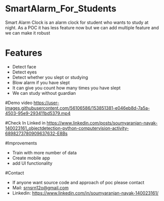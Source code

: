 # SmartAlarm_For_Students
Smart Alarm Clock is an alarm clock for student who wants to study at night. As a POC it  has less feature now but we can add multiple feature and we can make it robust 

# Features
* Detect face 
* Detect eyes
* Detect whether you slept or studying 
* Blow alarm if you have slept 
* It can give you count how many times you have slept 
* We can study without guardian

#Demo video 
https://user-images.githubusercontent.com/56106586/153851381-e046eb8d-7a5a-4503-95e9-293411bd5379.mp4

#Check In Linked in
https://www.linkedin.com/posts/soumyaranjan-nayak-140023161_objectdetection-python-computervision-activity-6898273780909637632-E8Bs

#Improvements
* Train with  more number of data
* Create mobile app
* add UI functionality 

#Contact
* If anyone want source code and approach of poc please contact
* Mail: srnsrn12o@gmail.com
* Linkedin: https://www.linkedin.com/in/soumyaranjan-nayak-140023161/

